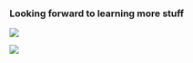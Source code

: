 ### Looking forward to learning more stuff

<!-- COMMENT
**30vam/30vam** is a ✨ _special_ ✨ repository because its `README.md` (this file) appears on your GitHub profile.

Here are some ideas to get you started:

- 🔭 I’m currently working on ...
- 🌱 I’m currently learning ...
- 👯 I’m looking to collaborate on ...
- 🤔 I’m looking for help with ...
- 💬 Ask me about ...
- 📫 How to reach me: ...
- 😄 Pronouns: ...
- ⚡ Fun fact: ...
-->

<!-- Paragraphed Icons -->


<p>
  <a href="https://skillicons.dev">
    <img src="https://skillicons.dev/icons?i=cs,cpp" />
  </a>
</p>

<p>
  <a href="https://skillicons.dev">
    <img src="https://skillicons.dev/icons?i=unity,qt" />
  </a>
</p>
